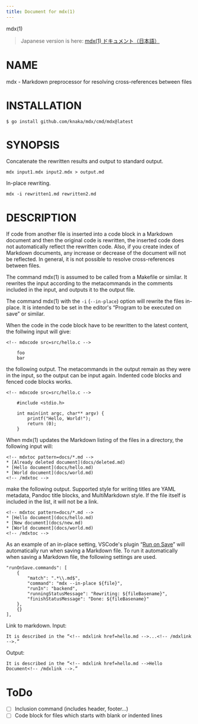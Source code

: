 ```yaml
---
title: Document for mdx(1)
---
```


mdx(1)

> Japanese version is here: <!-- mdxlink href=./README-ja.md -->[mdx(1) ドキュメント（日本語）](./README-ja.md)<!-- /mdxlink -->

# NAME

mdx - Markdown preprocessor for resolving cross-references between files

# INSTALLATION

    $ go install github.com/knaka/mdx/cmd/mdx@latest

# SYNOPSIS

Concatenate the rewritten results and output to standard output.

    mdx input1.mdx input2.mdx > output.md

In-place rewriting.

    mdx -i rewritten1.md rewritten2.md

# DESCRIPTION

If code from another file is inserted into a code block in a Markdown document and then the original code is rewritten, the inserted code does not automatically reflect the rewritten code. Also, if you create index of Markdown documents, any increase or decrease of the document will not be reflected. In general, it is not possible to resolve cross-references between files.

The command mdx(1) is assumed to be called from a Makefile or similar. It rewrites the input according to the metacommands in the comments included in the input, and outputs it to the output file.

The command mdx(1) with the `-i` (`--in-place`) option will rewrite the files in-place. It is intended to be set in the editor's “Program to be executed on save” or similar.

When the code in the code block have to be rewritten to the latest content, the follwing input will give:

    <!-- mdxcode src=src/hello.c -->

        foo
        bar

the following output. The metacommands in the output remain as they were in the input, so the output can be input again. Indented code blocks and fenced code blocks works.

    <!-- mdxcode src=src/hello.c -->

        #include <stdio.h>

        int main(int argc, char** argv) {
            printf("Hello, World!");
            return (0);
        }

When mdx(1) updates the Markdown listing of the files in a directory, the following input will:

    <!-- mdxtoc pattern=docs/*.md -->
    * [Already deleted document](docs/deleted.md)
    * [Hello document](docs/hello.md)
    * [World document](docs/world.md)
    <!-- /mdxtoc -->

make the following output. Supported style for writing titles are YAML metadata, Pandoc title blocks, and MultiMarkdown style. If the file itself is included in the list, it will not be a link.

    <!-- mdxtoc pattern=docs/*.md -->
    * [Hello document](docs/hello.md)
    * [New document](docs/new.md)
    * [World document](docs/world.md)
    <!-- /mdxtoc -->

As an example of an in-place setting, VSCode's plugin “[Run on Save](https://marketplace.visualstudio.com/items?itemName=pucelle.run-on-save)” will automatically run when saving a Markdown file. To run it automatically when saving a Markdown file, the following settings are used.

    "runOnSave.commands": [
        {
            "match": ".*\\.md$",
            "command": "mdx --in-place ${file}",
            "runIn": "backend",
            "runningStatusMessage": "Rewriting: ${fileBasename}",
            "finishStatusMessage": "Done: ${fileBasename}"
        },
        {}
    ],

Link to markdown. Input:

    It is described in the “<!-- mdxlink href=hello.md -->...<!-- /mdxlink -->.”

Output:

    It is described in the “<!-- mdxlink href=hello.md -->Hello Document<!-- /mdxlink -->.”

# ToDo

* [ ] Inclusion command (includes header, footer...)
* [ ] Code block for files which starts with blank or indented lines
